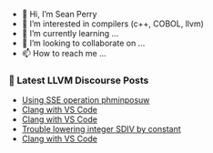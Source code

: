 - 👋 Hi, I’m Sean Perry
- 👀 I’m interested in compilers (c++, COBOL, llvm)
- 🌱 I’m currently learning ...
- 💞️ I’m looking to collaborate on ...
- 📫 How to reach me ...

<!---
s66perry/s66perry is a ✨ special ✨ repository because its `README.md` (this file) appears on your GitHub profile.
You can click the Preview link to take a look at your changes.
--->
### 📕 Latest LLVM Discourse Posts

<!-- DISCOURSE-LLVM:START -->
- [Using SSE operation phminposuw](https://discourse.llvm.org/t/using-sse-operation-phminposuw/81099#post_5)
- [Clang with VS Code](https://discourse.llvm.org/t/clang-with-vs-code/81126#post_6)
- [Clang with VS Code](https://discourse.llvm.org/t/clang-with-vs-code/81126#post_5)
- [Trouble lowering integer SDIV by constant](https://discourse.llvm.org/t/trouble-lowering-integer-sdiv-by-constant/81132#post_2)
- [Clang with VS Code](https://discourse.llvm.org/t/clang-with-vs-code/81126#post_4)
<!-- DISCOURSE-LLVM:END -->
